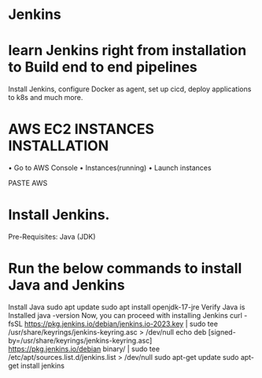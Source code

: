 # Jenkins

# learn Jenkins right from installation to Build end to end pipelines
Install Jenkins, configure Docker as agent, set up cicd, deploy applications to k8s and much more.

# AWS EC2 INSTANCES INSTALLATION
•	Go to AWS Console
•	Instances(running)
•	Launch instances

PASTE AWS 
# Install Jenkins.
Pre-Requisites:
Java (JDK)
# Run the below commands to install Java and Jenkins
Install Java
sudo apt update
sudo apt install openjdk-17-jre
Verify Java is Installed
java -version
Now, you can proceed with installing Jenkins
curl -fsSL https://pkg.jenkins.io/debian/jenkins.io-2023.key | sudo tee \
  /usr/share/keyrings/jenkins-keyring.asc > /dev/null
echo deb [signed-by=/usr/share/keyrings/jenkins-keyring.asc] \
  https://pkg.jenkins.io/debian binary/ | sudo tee \
  /etc/apt/sources.list.d/jenkins.list > /dev/null
sudo apt-get update
sudo apt-get install jenkins
